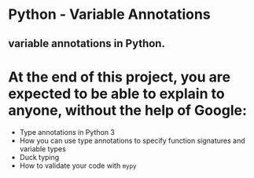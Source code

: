 # Python - Variable Annotations

## variable annotations in Python.
# At the end of this project, you are expected to be able to explain to anyone, without the help of Google:

* Type annotations in Python 3 
* How you can use type annotations to specify function signatures and variable types 
* Duck typing 
* How to validate your code with `mypy`
